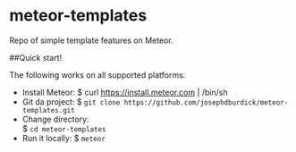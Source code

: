 meteor-templates
================

Repo of simple template features on Meteor.


##Quick start!

The following works on all supported platforms.

- Install Meteor:
  $ curl https://install.meteor.com | /bin/sh
- Git da project:
  $ `git clone https://github.com/josephdburdick/meteor-templates.git`
- Change directory:   
  $ `cd meteor-templates`
- Run it locally:
  $ `meteor`
